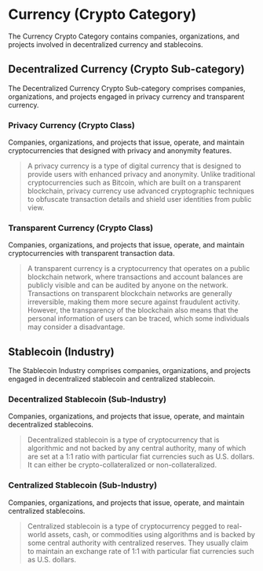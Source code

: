 # Currency (Crypto Category)

The Currency Crypto Category contains companies, organizations, and projects involved in decentralized currency and stablecoins.



## Decentralized Currency (Crypto Sub-category)

The Decentralized Currency Crypto Sub-category comprises companies, organizations, and projects engaged in privacy currency and transparent currency.

### Privacy Currency (Crypto Class)

Companies, organizations, and projects that issue, operate, and maintain cryptocurrencies that designed with privacy and anonymity features.

> A privacy currency is a type of digital currency that is designed to provide users with enhanced privacy and anonymity. Unlike traditional cryptocurrencies such as Bitcoin, which are built on a transparent blockchain, privacy currency use advanced cryptographic techniques to obfuscate transaction details and shield user identities from public view.

### Transparent Currency (Crypto Class)

Companies, organizations, and projects that issue, operate, and maintain cryptocurrencies with transparent transaction data.

> A transparent currency is a cryptocurrency that operates on a public blockchain network, where transactions and account balances are publicly visible and can be audited by anyone on the network. Transactions on transparent blockchain networks are generally irreversible, making them more secure against fraudulent activity. However, the transparency of the blockchain also means that the personal information of users can be traced, which some individuals may consider a disadvantage.





## Stablecoin (Industry)

The Stablecoin Industry comprises companies, organizations, and projects engaged in decentralized stablecoin and centralized stablecoin.

### Decentralized Stablecoin (Sub-Industry)

Companies, organizations, and projects that issue, operate, and maintain decentralized stablecoins.

> Decentralized stablecoin is a type of cryptocurrency that is algorithmic and not backed by any central authority, many of which are set at a 1:1 ratio with particular fiat currencies such as U.S. dollars. It can either be crypto-collateralized or non-collateralized.

### Centralized Stablecoin (Sub-Industry)

Companies, organizations, and projects that issue, operate, and maintain centralized stablecoins.

> Centralized stablecoin is a type of cryptocurrency pegged to real-world assets, cash, or commodities using algorithms and is backed by some central authority with centralized reserves. They usually claim to maintain an exchange rate of 1:1 with particular fiat currencies such as U.S. dollars.
